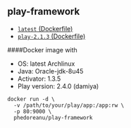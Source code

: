 ## play-framework

* [`latest` (Dockerfile)](https://github.com/phedoreanu/play-framework/blob/master/Dockerfile)
* [`play-2.1.3` (Dockerfile)](https://github.com/phedoreanu/play-framework/blob/play-2.1.3/Dockerfile)

####Docker image with
* OS: latest Archlinux
* Java: Oracle-jdk-8u45
* Activator: 1.3.5
* Play version: 2.4.0 (damiya)

```
docker run -d \
  -v /path/to/your/play/app:/app:rw \
  -p 80:9000 \
  phedoreanu/play-framework
```
